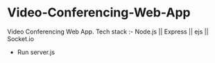 # Video-Conferencing-Web-App
Video Conferencing Web App. Tech stack :- Node.js ||  Express || ejs || Socket.io

- Run server.js

